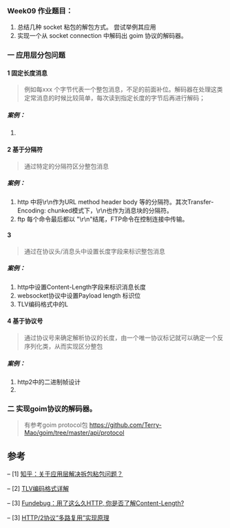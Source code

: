### Week09 作业题目：
1. 总结几种 socket 粘包的解包方式。 尝试举例其应用
2. 实现一个从 socket connection 中解码出 goim 协议的解码器。

### 一 应用层分包问题
#### 1 固定长度消息
> 例如每xxx 个字节代表一个整包消息，不足的前面补位。解码器在处理这类定常消息的时候比较简单，每次读到指定长度的字节后再进行解码；
##### 案例：
1. 

#### 2 基于分隔符
> 通过特定的分隔符区分整包消息
##### 案例：
1. http 中将\r\n作为URL method header body 等的分隔符。其次Transfer-Encoding: chunked模式下，\r\n也作为消息块的分隔符。
2. ftp 每个命令最后都以 "\r\n"结尾，FTP命令在控制连接中传输。

#### 3 
> 通过在协议头/消息头中设置长度字段来标识整包消息
##### 案例：
1. http中设置Content-Length字段来标识消息长度
2. websocket协议中设置Payload length 标识位
3. TLV编码格式中的L

#### 4 基于协议号
> 通过协议号来确定解析协议的长度，由一个唯一协议标记就可以确定一个反序列化类，从而实现区分整包
##### 案例：
1. http2中的二进制帧设计
2. 

### 二 实现goim协议的解码器。
> 有参考goim protocol包
>https://github.com/Terry-Mao/goim/tree/master/api/protocol

## 参考

– [1] [知乎：关于应用层解决拆包粘包问题？](https://www.zhihu.com/question/37023914)

– [2] [TLV编码格式详解](https://zhuanlan.zhihu.com/p/62317518)

– [3] [Fundebug：用了这么久HTTP, 你是否了解Content-Length?](https://cloud.tencent.com/developer/article/1501751)

– [3] [HTTP/2协议“多路复用”实现原理](https://segmentfault.com/a/1190000016975064)

> 